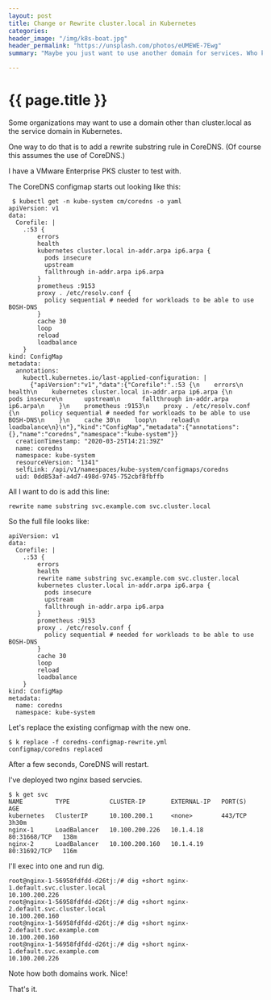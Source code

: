 ```yaml
---
layout: post
title: Change or Rewrite cluster.local in Kubernetes
categories:
header_image: "/img/k8s-boat.jpg"
header_permalink: "https://unsplash.com/photos/eUMEWE-7Ewg"
summary: "Maybe you just want to use another domain for services. Who knows."

---
```


# {{ page.title }}

Some organizations may want to use a domain other than cluster.local as the service domain in Kubernetes.

One way to do that is to add a rewrite substring rule in CoreDNS. (Of course this assumes the use of CoreDNS.)

I have a VMware Enterprise PKS cluster to test with.

The CoreDNS configmap starts out looking like this:

```
 $ kubectl get -n kube-system cm/coredns -o yaml
apiVersion: v1
data:
  Corefile: |
    .:53 {
        errors
        health
        kubernetes cluster.local in-addr.arpa ip6.arpa {
          pods insecure
          upstream
          fallthrough in-addr.arpa ip6.arpa
        }
        prometheus :9153
        proxy . /etc/resolv.conf {
          policy sequential # needed for workloads to be able to use BOSH-DNS
        }
        cache 30
        loop
        reload
        loadbalance
    }
kind: ConfigMap
metadata:
  annotations:
    kubectl.kubernetes.io/last-applied-configuration: |
      {"apiVersion":"v1","data":{"Corefile":".:53 {\n    errors\n    health\n    kubernetes cluster.local in-addr.arpa ip6.arpa {\n      pods insecure\n      upstream\n      fallthrough in-addr.arpa ip6.arpa\n    }\n    prometheus :9153\n    proxy . /etc/resolv.conf {\n      policy sequential # needed for workloads to be able to use BOSH-DNS\n    }\n    cache 30\n    loop\n    reload\n    loadbalance\n}\n"},"kind":"ConfigMap","metadata":{"annotations":{},"name":"coredns","namespace":"kube-system"}}
  creationTimestamp: "2020-03-25T14:21:39Z"
  name: coredns
  namespace: kube-system
  resourceVersion: "1341"
  selfLink: /api/v1/namespaces/kube-system/configmaps/coredns
  uid: 0dd853af-a4d7-498d-9745-752cbf8fbffb
```

All I want to do is add this line:

```
rewrite name substring svc.example.com svc.cluster.local
```

So the full file looks like:


```
apiVersion: v1
data:
  Corefile: |
    .:53 {
        errors
        health
        rewrite name substring svc.example.com svc.cluster.local
        kubernetes cluster.local in-addr.arpa ip6.arpa {
          pods insecure
          upstream
          fallthrough in-addr.arpa ip6.arpa
        }
        prometheus :9153
        proxy . /etc/resolv.conf {
          policy sequential # needed for workloads to be able to use BOSH-DNS
        }
        cache 30
        loop
        reload
        loadbalance
    }
kind: ConfigMap
metadata:
  name: coredns
  namespace: kube-system
```

Let's replace the existing configmap with the new one.

```
$ k replace -f coredns-configmap-rewrite.yml 
configmap/coredns replaced
```

After a few seconds, CoreDNS will restart.

I've deployed two nginx based servcies.

```
$ k get svc
NAME         TYPE           CLUSTER-IP       EXTERNAL-IP   PORT(S)        AGE
kubernetes   ClusterIP      10.100.200.1     <none>        443/TCP        3h30m
nginx-1      LoadBalancer   10.100.200.226   10.1.4.18     80:31668/TCP   138m
nginx-2      LoadBalancer   10.100.200.160   10.1.4.19     80:31692/TCP   116m
```

I'll exec into one and run dig.

```
root@nginx-1-56958fdfdd-d26tj:/# dig +short nginx-1.default.svc.cluster.local
10.100.200.226
root@nginx-1-56958fdfdd-d26tj:/# dig +short nginx-2.default.svc.cluster.local
10.100.200.160
root@nginx-1-56958fdfdd-d26tj:/# dig +short nginx-2.default.svc.example.com  
10.100.200.160
root@nginx-1-56958fdfdd-d26tj:/# dig +short nginx-1.default.svc.example.com
10.100.200.226
```

Note how both domains work. Nice!

That's it.
